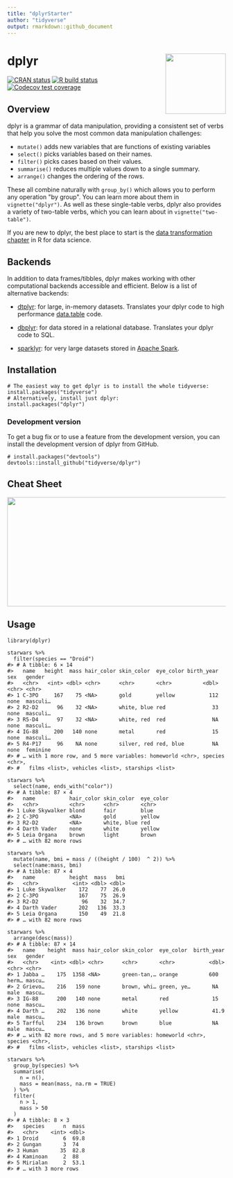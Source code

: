 ```yaml
---
title: "dplyrStarter"
author: "tidyverse"
output: rmarkdown::github_document
---
```


# dplyr <a href='https://dplyr.tidyverse.org'><img src='man/figures/logo.png' align="right" height="139" /></a>

<!-- badges: start -->
[![CRAN status](https://www.r-pkg.org/badges/version/dplyr)](https://cran.r-project.org/package=dplyr)
[![R build status](https://github.com/tidyverse/dplyr/workflows/R-CMD-check/badge.svg)](https://github.com/tidyverse/dplyr/actions?workflow=R-CMD-check)
[![Codecov test coverage](https://codecov.io/gh/tidyverse/dplyr/branch/main/graph/badge.svg)](https://app.codecov.io/gh/tidyverse/dplyr?branch=main)
<!-- badges: end -->

## Overview

dplyr is a grammar of data manipulation, providing a consistent set of verbs that help you solve the most common data manipulation challenges:

* `mutate()` adds new variables that are functions of existing variables
* `select()` picks variables based on their names.
* `filter()` picks cases based on their values.
* `summarise()` reduces multiple values down to a single summary.
* `arrange()` changes the ordering of the rows.

These all combine naturally with `group_by()` which allows you to perform any operation "by group". You can learn more about them in `vignette("dplyr")`. As well as these single-table verbs, dplyr also provides a variety of two-table verbs, which you can learn about in `vignette("two-table")`.

If you are new to dplyr, the best place to start is the [data transformation chapter](https://r4ds.had.co.nz/transform.html) in R for data science.

## Backends

In addition to data frames/tibbles, dplyr makes working with other computational backends accessible and efficient. Below is a list of alternative backends:

- [dtplyr](https://dtplyr.tidyverse.org/): for large, in-memory datasets. 
  Translates your dplyr code to high performance 
  [data.table](https://rdatatable.gitlab.io/data.table/) code.

- [dbplyr](https://dbplyr.tidyverse.org/): for data stored in a relational 
  database. Translates your dplyr code to SQL.

- [sparklyr](https://spark.rstudio.com): for very large datasets stored in 
  [Apache Spark](https://spark.apache.org).

## Installation

```{r, eval = FALSE}
# The easiest way to get dplyr is to install the whole tidyverse:
install.packages("tidyverse")
# Alternatively, install just dplyr:
install.packages("dplyr")
```

### Development version

To get a bug fix or to use a feature from the development version, you can install 
the development version of dplyr from GitHub.

```{r, eval = FALSE}
# install.packages("devtools")
devtools::install_github("tidyverse/dplyr")
```

## Cheat Sheet

<a href="https://github.com/rstudio/cheatsheets/blob/main/data-transformation.pdf"><img src="https://raw.githubusercontent.com/rstudio/cheatsheets/main/pngs/thumbnails/data-transformation-cheatsheet-thumbs.png" width="630" height="252"/></a>  

## Usage

```{r, message = FALSE}
library(dplyr)

starwars %>% 
  filter(species == "Droid")
#> # A tibble: 6 × 14
#>   name   height  mass hair_color skin_color  eye_color birth_year sex   gender  
#>   <chr>   <int> <dbl> <chr>      <chr>       <chr>          <dbl> <chr> <chr>   
#> 1 C-3PO     167    75 <NA>       gold        yellow           112 none  masculi…
#> 2 R2-D2      96    32 <NA>       white, blue red               33 none  masculi…
#> 3 R5-D4      97    32 <NA>       white, red  red               NA none  masculi…
#> 4 IG-88     200   140 none       metal       red               15 none  masculi…
#> 5 R4-P17     96    NA none       silver, red red, blue         NA none  feminine
#> # … with 1 more row, and 5 more variables: homeworld <chr>, species <chr>,
#> #   films <list>, vehicles <list>, starships <list>

starwars %>% 
  select(name, ends_with("color"))
#> # A tibble: 87 × 4
#>   name           hair_color skin_color  eye_color
#>   <chr>          <chr>      <chr>       <chr>    
#> 1 Luke Skywalker blond      fair        blue     
#> 2 C-3PO          <NA>       gold        yellow   
#> 3 R2-D2          <NA>       white, blue red      
#> 4 Darth Vader    none       white       yellow   
#> 5 Leia Organa    brown      light       brown    
#> # … with 82 more rows

starwars %>% 
  mutate(name, bmi = mass / ((height / 100)  ^ 2)) %>%
  select(name:mass, bmi)
#> # A tibble: 87 × 4
#>   name           height  mass   bmi
#>   <chr>           <int> <dbl> <dbl>
#> 1 Luke Skywalker    172    77  26.0
#> 2 C-3PO             167    75  26.9
#> 3 R2-D2              96    32  34.7
#> 4 Darth Vader       202   136  33.3
#> 5 Leia Organa       150    49  21.8
#> # … with 82 more rows

starwars %>% 
  arrange(desc(mass))
#> # A tibble: 87 × 14
#>   name    height  mass hair_color skin_color  eye_color  birth_year sex   gender
#>   <chr>    <int> <dbl> <chr>      <chr>       <chr>           <dbl> <chr> <chr> 
#> 1 Jabba …    175  1358 <NA>       green-tan,… orange          600   herm… mascu…
#> 2 Grievo…    216   159 none       brown, whi… green, ye…       NA   male  mascu…
#> 3 IG-88      200   140 none       metal       red              15   none  mascu…
#> 4 Darth …    202   136 none       white       yellow           41.9 male  mascu…
#> 5 Tarfful    234   136 brown      brown       blue             NA   male  mascu…
#> # … with 82 more rows, and 5 more variables: homeworld <chr>, species <chr>,
#> #   films <list>, vehicles <list>, starships <list>

starwars %>%
  group_by(species) %>%
  summarise(
    n = n(),
    mass = mean(mass, na.rm = TRUE)
  ) %>%
  filter(
    n > 1,
    mass > 50
  )
#> # A tibble: 8 × 3
#>   species      n  mass
#>   <chr>    <int> <dbl>
#> 1 Droid        6  69.8
#> 2 Gungan       3  74  
#> 3 Human       35  82.8
#> 4 Kaminoan     2  88  
#> 5 Mirialan     2  53.1
#> # … with 3 more rows
```
